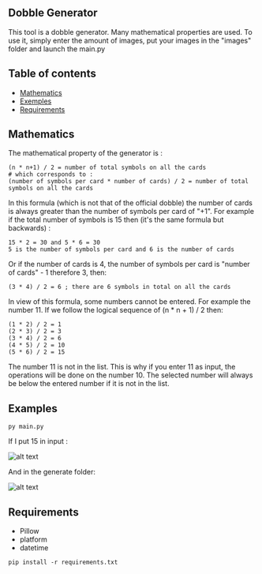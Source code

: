 ## Dobble Generator
This tool is a dobble generator. Many mathematical properties are used.
To use it, simply enter the amount of images, put your images in the "images" folder and launch the main.py

## Table of contents
* [Mathematics](#Mathematics)
* [Exemples](#Examples)
* [Requirements](#requirements)

## Mathematics
The mathematical property of the generator is :

```
(n * n+1) / 2 = number of total symbols on all the cards
# which corresponds to :
(number of symbols per card * number of cards) / 2 = number of total symbols on all the cards
```

In this formula (which is not that of the official dobble) the number of cards is always greater than the number of symbols per card of "+1".
For example if the total number of symbols is 15 then (it's the same formula but backwards) :

```
15 * 2 = 30 and 5 * 6 = 30
5 is the number of symbols per card and 6 is the number of cards
```

Or if the number of cards is 4, the number of symbols per card is "number of cards" - 1 therefore 3, then:

```
(3 * 4) / 2 = 6 ; there are 6 symbols in total on all the cards
```
In view of this formula, some numbers cannot be entered. For example the number 11.
If we follow the logical sequence of (n * n + 1) / 2 then:

```
(1 * 2) / 2 = 1
(2 * 3) / 2 = 3
(3 * 4) / 2 = 6
(4 * 5) / 2 = 10
(5 * 6) / 2 = 15
```

The number 11 is not in the list. This is why if you enter 11 as input, the operations will be done on the number 10. The selected number will always be below the entered number if it is not in the list.

## Examples

```
py main.py
```

If I put 15 in input :

![alt text](https://image.noelshack.com/fichiers/2020/18/5/1588337747-capture.png)

And in the generate folder:

![alt text](https://image.noelshack.com/fichiers/2020/18/5/1588337191-capture.png)

## Requirements
- Pillow
- platform
- datetime

```
pip install -r requirements.txt
```
